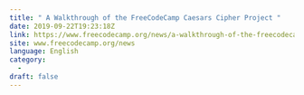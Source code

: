 ```yaml
---
title: " A Walkthrough of the FreeCodeCamp Caesars Cipher Project "
date: 2019-09-22T19:23:18Z
link: https://www.freecodecamp.org/news/a-walkthrough-of-the-freecodecamp-caesars-cipher-project/?utm_medium=RSS&utm_source=news.12bit.vn
site: www.freecodecamp.org/news
language: English
category:
  -   
draft: false
---
```

